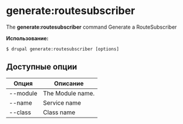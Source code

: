 # generate:routesubscriber
The **generate:routesubscriber** command Generate a RouteSubscriber

**Использование:**
```
$ drupal generate:routesubscriber [options] 
```

## Доступные опции
Опция | Описание
-------|-------------
--module | The Module name.
--name | Service name
--class | Class name
